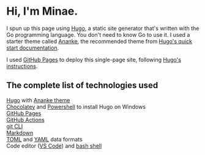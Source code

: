 
# Hi, I'm Minae.

I spun up this page using [Hugo](https://gohugo.io/), a static site generator that's written with the Go programming language. You don't need to know Go to use it. I used a starter theme called [Ananke](https://github.com/theNewDynamic/gohugo-theme-ananke), the recommended theme from [Hugo's quick start documentation](https://gohugo.io/getting-started/quick-start/).

I used [GitHub Pages](https://pages.github.com/) to deploy this single-page site, following [Hugo's instructions](https://gohugo.io/hosting-and-deployment/hosting-on-github/).

## The complete list of technologies used

[Hugo](https://gohugo.io/) with [Ananke theme](https://github.com/theNewDynamic/gohugo-theme-ananke)<br />
[Chocolatey](https://chocolatey.org/install) and [Powershell](https://learn.microsoft.com/en-us/powershell/) to install Hugo on Windows<br />
[GitHub Pages](https://pages.github.com/)<br />
[GitHub Actions](https://docs.github.com/en/actions)<br />
[git CLI](https://git-scm.com/book/en/v2/Getting-Started-The-Command-Line)<br />
[Markdown](https://en.wikipedia.org/wiki/Markdown)<br />
[TOML](https://toml.io/en/) and [YAML](https://yaml.org/) data formats<br />
Code editor ([VS Code](https://code.visualstudio.com)) and [bash shell](https://www.gnu.org/software/bash/manual/html_node/What-is-Bash_003f.html)<br />
